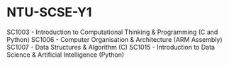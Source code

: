# NTU-SCSE-Y1
SC1003 - Introduction to Computational Thinking & Programming (C and Python)
SC1006 - Computer Organisation & Architecture (ARM Assembly)
SC1007 - Data Structures & Algorithm (C)
SC1015 - Introduction to Data Science & Artificial Intelligence (Python)
